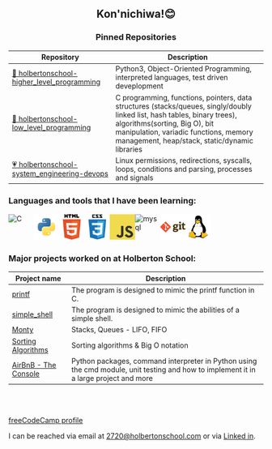 <h2 align="center">Kon'nichiwa!😊 </h2>


<h3 align="center">Pinned Repositories</h3>

| Repository | Description |
| --- | --- |
| [💖 holbertonschool-higher_level_programming](https://github.com/cmdelcarmen/holbertonschool-higher_level_programming) | Python3, Object-Oriented Programming, interpreted languages, test driven deveplopment |
| [💝 holbertonschool-low_level_programming](https://github.com/cmdelcarmen/holbertonschool-low_level_programming) | C programming, functions, pointers, data structures (stacks/queues, singly/doubly linked list, hash tables, binary trees), algorithms(sorting, Big O), bit manipulation, variadic functions, memory management, heap/stack, static/dynamic libraries |
| [💗 holbertonschool-system_engineering-devops](https://github.com/cmdelcarmen/holberton-system_engineering-devops) | Linux permissions, redirections, syscalls, loops, conditions and parsing, processes and signals |

<h3>Languages and tools that I have been learning:</h3>

<a href="https://github.com/cmdelcarmen/holbertonschool-low_level_programming">
  <img align="left" alt="C" width="50px" src="https://cdn.iconscout.com/icon/free/png-512/c-programming-569564.png" />
</a>
<a href="https://github.com/cmdelcarmen/holbertonschool-higher_level_programming">
  <img align="left" alt="Python" width="50px" src="https://raw.githubusercontent.com/github/explore/80688e429a7d4ef2fca1e82350fe8e3517d3494d/topics/python/python.png" />
</a>
<a href="https://github.com/cmdelcarmen">
  <img align="left" alt="html" width="50px" src="https://raw.githubusercontent.com/github/explore/80688e429a7d4ef2fca1e82350fe8e3517d3494d/topics/html/html.png" />
</a>
<a href="https://github.com/cmdelcarmen">
  <img align="left" alt="css" width="50px" src="https://raw.githubusercontent.com/github/explore/80688e429a7d4ef2fca1e82350fe8e3517d3494d/topics/css/css.png" />
</a>
<a href="https://github.com/cmdelcarmen">
  <img align="left" alt="JS" width="50px" src="https://raw.githubusercontent.com/github/explore/80688e429a7d4ef2fca1e82350fe8e3517d3494d/topics/javascript/javascript.png" />
</a>
<a href="https://github.com/cmdelcarmen">
  <img align="left" alt="mysql" width="50px" height="50px" src="https://kinsta.com/fr/wp-content/uploads/sites/4/2019/04/logo-mysql-1.svg" />
</a>
<a href="https://github.com/cmdelcarmen">
  <img align="left" alt="git" width="50px" height="50px" src="https://raw.githubusercontent.com/github/explore/80688e429a7d4ef2fca1e82350fe8e3517d3494d/topics/git/git.png" />
</a>
<a href="https://github.com/cmdelcarmen/holberton-system_engineering-devops">
  <img align="left" alt="linux" width="50px" src="https://raw.githubusercontent.com/github/explore/80688e429a7d4ef2fca1e82350fe8e3517d3494d/topics/linux/linux.png" />
</a>
<br><br>
<h3><br>Major projects worked on at Holberton School:</h3>

| Project name | Description |
| --- | --- |
|[printf](https://github.com/cmdelcarmen/printf)| The program is designed to mimic the printf function in C.|
|[simple_shell](https://github.com/cmdelcarmen/simple_shell)| The program is designed to mimic the abilities of a simple shell. |
|[Monty](https://github.com/dhreyes/monty) | Stacks, Queues - LIFO, FIFO |
|[Sorting Algorithms](https://github.com/cmdelcarmen/sorting_algorithms)| Sorting algorithms & Big O notation |
|[AirBnB - The Console](https://github.com/cmdelcarmen/AirBnB_clone)| Python packages, command interpreter in Python using the cmd module, unit testing and how to implement it in a large project and more|
<br>
<br>

<a href="https://www.freecodecamp.org/cmdelcarmen" target="_blank">freeCodeCamp profile</a>
 

I can be reached via email at [2720@holbertonschool.com](mailto:2720@holbertonschool.com) or via [Linked in](https://www.linkedin.com/in/caroline-delcarmen-8abb25205/).
